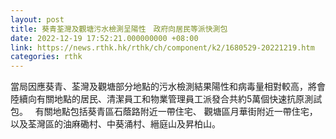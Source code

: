 ```yaml
---
layout: post
title: 葵青荃灣及觀塘污水檢測呈陽性　政府向居民等派快測包
date: 2022-12-19 17:52:21.000000000 +08:00
link: https://news.rthk.hk/rthk/ch/component/k2/1680529-20221219.htm
categories: rthk
---
```


當局因應葵青、荃灣及觀塘部分地點的污水檢測結果陽性和病毒量相對較高，將會陸續向有關地點的居民、清潔員工和物業管理員工派發合共約5萬個快速抗原測試包。
 
有關地點包括葵青區石蔭路附近一帶住宅、 觀塘區月華街附近一帶住宅，以及荃灣區的油麻磡村、中葵涌村、縉庭山及昇柏山。
